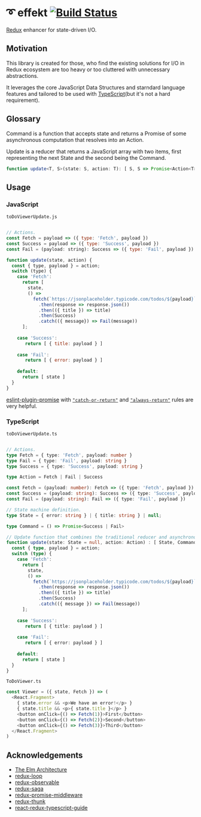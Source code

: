 # ➰ effekt [![Build Status](https://travis-ci.org/halfzebra/effekt.svg?branch=master)](https://travis-ci.org/halfzebra/effekt)

[Redux](https://redux.js.org/) enhancer for state-driven I/O.

## Motivation

This library is created for those, who find the existing solutions for I/O in Redux ecosystem are too heavy or too cluttered with unnecessary abstractions.

It leverages the core JavaScript Data Structures and starndard language features and tailored to be used with [TypeScript](#typescript)(but it's not a hard requirement).

## Glossary

Command is a function that accepts state and returns a Promise of some asynchronous computation that resolves into an Action.

Update is a reducer that returns a JavaScript array with two items, first representing the next State and the second being the Command.

```typescript
function update<T, S>(state: S, action: T): [ S, S => Promise<Action<T>>] | [  S ]
```

## Usage

### JavaScript

`toDoViewerUpdate.js`
```js

// Actions.
const Fetch = payload => ({ type: 'Fetch', payload })
const Success = payload => ({ type: 'Success', payload })
const Fail = (payload: string): Success => ({ type: 'Fail', payload })

function update(state, action) {
  const { type, payload } = action;
  switch (type) {
    case 'Fetch':
      return [
        state,
        () =>
          fetch(`https://jsonplaceholder.typicode.com/todos/${payload}`)
            .then(response => response.json())
            .then(({ title }) => title)
            .then(Success)
            .catch(({ message}) => Fail(message))
      ];
      
    case 'Success':
       return [ { title: payload } ]
      
    case 'Fail':
       return [ { error: payload } ]
      
    default:
      return [ state ]
  }
}
```

[eslint-plugin-promise](https://github.com/xjamundx/eslint-plugin-promise) with [`"catch-or-return"`](https://github.com/xjamundx/eslint-plugin-promise/blob/master/docs/rules/catch-or-return.md) and [`"always-return"`](https://github.com/xjamundx/eslint-plugin-promise/blob/master/docs/rules/always-return.md) rules are very helpful.

### TypeScript

`toDoViewerUpdate.ts`
```typescript

// Actions.
type Fetch = { type: 'Fetch', payload: number }
type Fail = { type: 'Fail', payload: string }
type Success = { type: 'Success', payload: string }

type Action = Fetch | Fail | Success

const Fetch = (payload: number): Fetch => ({ type: 'Fetch', payload })
const Success = (payload: string): Success => ({ type: 'Success', payload })
const Fail = (payload: string): Fail => ({ type: 'Fail', payload })

// State machine definition.
type State = { error: string } | { title: string } | null;

type Command = () => Promise<Success | Fail>

// Update function that combines the traditional reducer and asynchronous command.
function update(state: State = null, action: Action) : [ State, Command ] | [ State ] {
  const { type, payload } = action;
  switch (type) {
    case 'Fetch':
      return [
        state,
        () =>
          fetch(`https://jsonplaceholder.typicode.com/todos/${payload}`)
            .then(response => response.json())
            .then(({ title }) => title)
            .then(Success)
            .catch(({ message }) => Fail(message))
      ];
      
    case 'Success':
       return [ { title: payload } ]
      
    case 'Fail':
       return [ { error: payload } ]
      
    default:
      return [ state ]
  }
}
```

`ToDoViewer.ts`
```typescript
const Viewer = ({ state, Fetch }) => (
  <React.Fragment>
    { state.error && <p>We have an error!</p> }
    { state.title && <p>{ state.title }</p> }
    <button onClick={() => Fetch(1)}>First</button>
    <button onClick={() => Fetch(2)}>Second</button>
    <button onClick={() => Fetch(3)}>Third</button>
  </React.Fragment>
)
```

## Acknowledgements
- [The Elm Architecture](https://guide.elm-lang.org/architecture/)
- [redux-loop](https://github.com/redux-loop/redux-loop)
- [redux-observable](https://redux-observable.js.org/)
- [redux-saga](https://github.com/redux-saga/redux-saga)
- [redux-promise-middleware](https://github.com/pburtchaell/redux-promise-middleware)
- [redux-thunk](https://github.com/reduxjs/redux-thunk)
- [react-redux-typescript-guide](https://github.com/piotrwitek/react-redux-typescript-guide)

